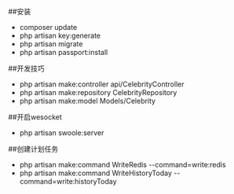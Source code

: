 ##安装
- composer update
- php artisan key:generate
- php artisan migrate
- php artisan passport:install

##开发技巧
- php artisan make:controller api/CelebrityController
- php artisan make:repository CelebrityRepository 
- php artisan make:model Models/Celebrity

##开启wesocket
- php artisan swoole:server


##创建计划任务
- php artisan make:command WriteRedis --command=write:redis
- php artisan make:command WriteHistoryToday --command=write:historyToday
